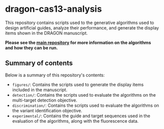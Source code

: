 # dragon-cas13-analysis

This repository contains scripts used to the generative algorithms used to design artificial guides, analyze their performance, and generate the display items shown in the DRAGON manuscript. 

**Please see the [main repository](https://github.com/broadinstitute/dragon-cas13) for more information on the algorithms and how they can be run.**

## Summary of contents
Below is a summary of this repository's contents:
* `figures/`: Contains the scripts used to generate the display items included in the manuscript.
* `detection/`: Contains the scripts used to evaluate the algorithms on the multi-target detection objective.
* `discrimination/`: Contains the scripts used to evaluate the algorithms on the variant identification objective.
* `experimental/`: Contains the guide and target sequences used in the evaluation of the algorithms, along with the fluorescence data.
